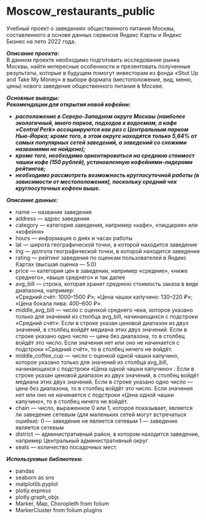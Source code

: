 # Moscow_restaurants_public
Учебный проект о заведениях общественного питания Москвы, составленного а основе данных сервисов Яндекс Карты и Яндекс Бизнес на лето 2022 года.  

***Описание проекта:***  
В данном проекте необходимо подготовить исследование рынка Москвы, найти интересные особенности и презентовать полученные результаты, которые в будущем помогут инвесторам из фонда «Shut Up and Take My Money» в выборе формата (местоположение, вид, меню, цены) нового заведения общественного питания в Москве.   

***Основные выводы:***  
***Рекомендации для открытия новой кофейни:***  
- ***расположение в Северо-Западном округе Москвы (наиболее экологичный, много парков, подходов к водоемам, а кафе «Central Perk» ассоциируются как раз с Центральным парком Нью-Йорка; кроме того, в этом округе находятся только 5,64% от самых популярных сетей заведений, а заведений со схожими названиями не найдено);***  
- ***кроме того, необходимо ориентироваться на среднюю стоимост чашки кофе (150 рублей), установленную кофейнями-лидерами рейтингов;***  
- ***необходимо рассмотреть возможность круглосуточной работы (в зависимости от местоположения), поскольку средний чек круглосуточных кофеен выше.***  

***Описание данных:***  
- name — название заведения  
- address — адрес заведения  
- category — категория заведения, например «кафе», «пиццерия» или «кофейня»  
- hours — информация о днях и часах работы  
- lat — широта географической точки, в которой находится заведение  
- lng — долгота географической точки, в которой находится заведение  
- rating — рейтинг заведения по оценкам пользователей в Яндекс Картах (высшая оценка — 5.0)
- price — категория цен в заведении, например «средние», «ниже среднего», «выше среднего» и так далее
- avg_bill — строка, которая хранит среднюю стоимость заказа в виде диапазона, например:  
«Средний счёт: 1000–1500 ₽»;
«Цена чашки капучино: 130–220 ₽»;
«Цена бокала пива: 400–600 ₽».
- middle_avg_bill — число с оценкой среднего чека, которое указано только для значений из столбца avg_bill, начинающихся с подстроки «Средний счёт»:
Если в строке указан ценовой диапазон из двух значений, в столбец войдёт медиана этих двух значений.
Если в строке указано одно число — цена без диапазона, то в столбец войдёт это число.
Если значения нет или оно не начинается с подстроки «Средний счёт», то в столбец ничего не войдёт.
- middle_coffee_cup — число с оценкой одной чашки капучино, которое указано только для значений из столбца avg_bill, начинающихся с подстроки «Цена одной чашки капучино» :
Если в строке указан ценовой диапазон из двух значений, в столбец войдёт медиана этих двух значений.
Если в строке указано одно число — цена без диапазона, то в столбец войдёт это число.
Если значения нет или оно не начинается с подстроки «Цена одной чашки капучино», то в столбец ничего не войдёт.
- chain — число, выраженное 0 или 1, которое показывает, является ли заведение сетевым (для маленьких сетей могут встречаться ошибки):
0 — заведение не является сетевым
1 — заведение является сетевым  
- district — административный район, в котором находится заведение, например Центральный административный округ  
- seats — количество посадочных мест.

***Используемые библиотеки:***  
- pandas
- seaborn as sns
- matplotlib.pyplot
- plotly.express
- plotly.graph_objs
- Marker, Map, Choropleth from folium
- MarkerCluster from folium.plugins
